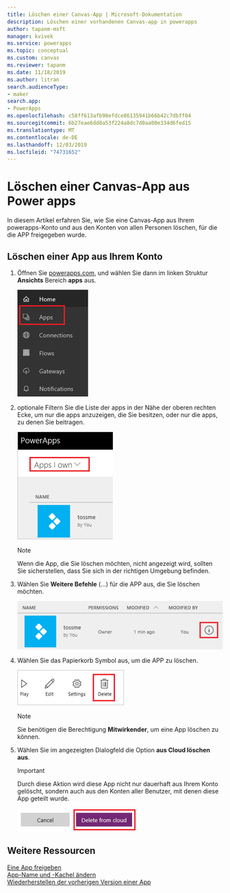 ```yaml
---
title: Löschen einer Canvas-App | Microsoft-Dokumentation
description: Löschen einer vorhandenen Canvas-app in powerapps
author: tapanm-msft
manager: kvivek
ms.service: powerapps
ms.topic: conceptual
ms.custom: canvas
ms.reviewer: tapanm
ms.date: 11/18/2019
ms.author: litran
search.audienceType:
- maker
search.app:
- PowerApps
ms.openlocfilehash: c58ff613afb98efdce86135941b66b42c7dbff04
ms.sourcegitcommit: 6b27eae6dd8a53f224a8dc7d0aa00e334d6fed15
ms.translationtype: MT
ms.contentlocale: de-DE
ms.lasthandoff: 12/03/2019
ms.locfileid: "74731652"
---
```

# <a name="delete-a-canvas-app-from-power-apps"></a>Löschen einer Canvas-App aus Power apps
In diesem Artikel erfahren Sie, wie Sie eine Canvas-App aus Ihrem powerapps-Konto und aus den Konten von allen Personen löschen, für die die APP freigegeben wurde.

## <a name="delete-an-app-from-your-account"></a>Löschen einer App aus Ihrem Konto
1. Öffnen Sie [powerapps.com](https://make.powerapps.com?utm_source=padocs&utm_medium=linkinadoc&utm_campaign=referralsfromdoc), und wählen Sie dann im linken Struktur **Ansichts** Bereich **apps** aus.
   
    ![War](./media/delete-app/file-apps.png)
2. optionale Filtern Sie die Liste der apps in der Nähe der oberen rechten Ecke, um nur die apps anzuzeigen, die Sie besitzen, oder nur die apps, zu denen Sie beitragen.
   
    ![Filter für Apps](./media/delete-app/filter-list.png)
   
    > [!NOTE]
   > Wenn die App, die Sie löschen möchten, nicht angezeigt wird, sollten Sie sicherstellen, dass Sie sich in der richtigen Umgebung befinden.
3. Wählen Sie **Weitere Befehle** (...) für die APP aus, die Sie löschen möchten.
   
    ![Weitere Befehle](./media/delete-app/app-options.png)
4. Wählen Sie das Papierkorb Symbol aus, um die APP zu löschen.
   
    ![Lösch](./media/delete-app/delete-icon.png)
   
    > [!NOTE]
   > Sie benötigen die Berechtigung **Mitwirkender**, um eine App löschen zu können.
5. Wählen Sie im angezeigten Dialogfeld die Option **aus Cloud löschen aus**.  
   
    > [!IMPORTANT]
   > Durch diese Aktion wird diese App nicht nur dauerhaft aus Ihrem Konto gelöscht, sondern auch aus den Konten aller Benutzer, mit denen diese App geteilt wurde.
   
    ![Aus Cloud löschen](./media/delete-app/delete-button.png)

## <a name="more-resources"></a>Weitere Ressourcen
[Eine App freigeben](share-app.md)  
[App-Name und -Kachel ändern](set-name-tile.md)  
[Wiederherstellen der vorherigen Version einer App](restore-an-app.md)  

